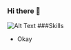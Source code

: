 ### Hi there 👋
![Alt Text](https://raw.githubusercontent.com/alansmathew/alansmathew/master/lang.gif)
###Skills
- Okay
